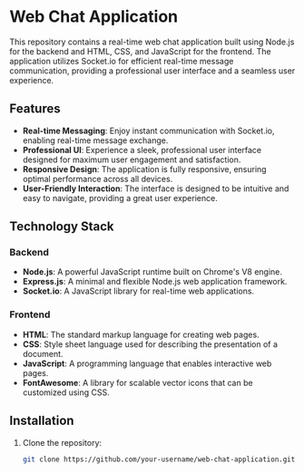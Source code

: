 # <i class="fas fa-comments"></i> Web Chat Application

This repository contains a real-time web chat application built using Node.js for the backend and HTML, CSS, and JavaScript for the frontend. The application utilizes Socket.io for efficient real-time message communication, providing a professional user interface and a seamless user experience.

## <i class="fas fa-features"></i> Features

- <i class="fas fa-bolt"></i> **Real-time Messaging**: Enjoy instant communication with Socket.io, enabling real-time message exchange.
- <i class="fas fa-laptop-code"></i> **Professional UI**: Experience a sleek, professional user interface designed for maximum user engagement and satisfaction.
- <i class="fas fa-mobile-alt"></i> **Responsive Design**: The application is fully responsive, ensuring optimal performance across all devices.
- <i class="fas fa-smile"></i> **User-Friendly Interaction**: The interface is designed to be intuitive and easy to navigate, providing a great user experience.

## <i class="fas fa-cogs"></i> Technology Stack

### Backend
- <i class="fab fa-node"></i> **Node.js**: A powerful JavaScript runtime built on Chrome's V8 engine.
- <i class="fas fa-code"></i> **Express.js**: A minimal and flexible Node.js web application framework.
- <i class="fas fa-exchange-alt"></i> **Socket.io**: A JavaScript library for real-time web applications.

### Frontend
- <i class="fab fa-html5"></i> **HTML**: The standard markup language for creating web pages.
- <i class="fab fa-css3-alt"></i> **CSS**: Style sheet language used for describing the presentation of a document.
- <i class="fab fa-js"></i> **JavaScript**: A programming language that enables interactive web pages.
- <i class="fas fa-icons"></i> **FontAwesome**: A library for scalable vector icons that can be customized using CSS.

## <i class="fas fa-download"></i> Installation

1. Clone the repository:
   ```sh
   git clone https://github.com/your-username/web-chat-application.git
